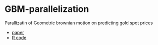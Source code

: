 # GBM-parallelization
 
 Parallizatin of Geometric brownian motion on predicting gold spot prices
 * [paper](https://github.com/mezud/GBM-parallelization/blob/master/GBM-Parallelization-R.pdf)
 * [R code](https://github.com/mezud/GBM-parallelization/blob/master/8001-project-final.R)
